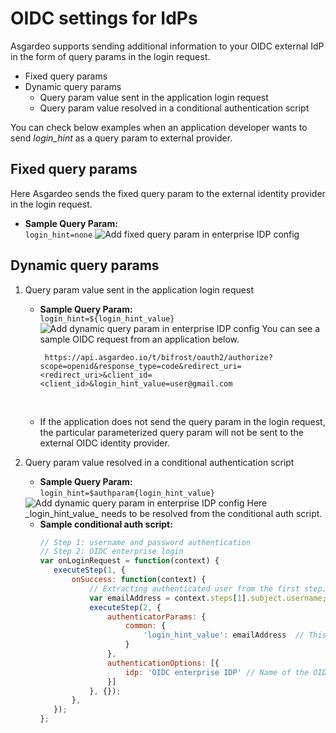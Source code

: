 # OIDC settings for IdPs
Asgardeo supports sending additional information to your OIDC external IdP in the form of query params in the login request.
- Fixed query params
- Dynamic query params
  - Query param value sent in the application login request
  - Query param value resolved in a conditional authentication script

You can check below examples when an application developer wants to send _login_hint_ as a query param to external provider.

## Fixed query params    
Here Asgardeo sends the fixed query param to the external identity provider in the login request.    
   - **Sample Query Param:**   
    `login_hint=none`
      <img :src="$withBase('/assets/img/guides/idp/oidc-enterprise-idp/queryparam/fixed-query-param.png')" alt="Add fixed query param in enterprise IDP config">

## Dynamic query params
1.  Query param value sent in the application login request
    - **Sample Query Param:**     
       `login_hint=${login_hint_value}` 
       <img :src="$withBase('/assets/img/guides/idp/oidc-enterprise-idp/queryparam/dynamic_query_param_from_app.png')" alt="Add dynamic query param in enterprise IDP config">
        You can see a sample OIDC request from an application below.
       ```  
        https://api.asgardeo.io/t/bifrost/oauth2/authorize?scope=openid&response_type=code&redirect_uri=<redirect_uri>&client_id=<client_id>&login_hint_value=user@gmail.com
       ``` 
      <br> 
      
    - If the application does not send the query param in the login request, the particular parameterized query param will not be sent to the external OIDC identity provider.
                   
2. Query param value resolved in a conditional authentication script
   - **Sample Query Param:**     
    `login_hint=$authparam{login_hint_value}` 
    <img :src="$withBase('/assets/img/guides/idp/oidc-enterprise-idp/queryparam/dyamic_query_param_from_conditional_auth.png')" alt="Add dynamic query param in enterprise IDP config"> 
    Here _login_hint_value_ needs to be resolved from the conditional auth script.
    <br>  
    
   - **Sample conditional auth script:**  
       ```js
      // Step 1: username and password authentication  
      // Step 2: OIDC enterprise login  
      var onLoginRequest = function(context) {
          executeStep(1, {
              onSuccess: function(context) {
                  // Extracting authenticated user from the first step.
                  var emailAddress = context.steps[1].subject.username;
                  executeStep(2, {
                      authenticatorParams: {
                          common: {
                              'login_hint_value': emailAddress  // This is where we resolve the dynamic query param.
                          }
                      },
                      authenticationOptions: [{
                          idp: 'OIDC enterprise IDP' // Name of the OIDC idp.
                      }]
                  }, {});
              },
          });
      };
      ```
      <br>

